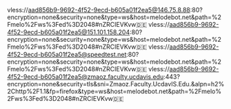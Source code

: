 

vless://aad856b9-9692-4f52-9ecd-b605a01f2ea5@146.75.8.88:80?encryption=none&security=none&type=ws&host=melodebot.net&path=%2Fmelo%2Fws%3Fed%3D2048#nZRCIEVKvw🇩🇪
vless://aad856b9-9692-4f52-9ecd-b605a01f2ea5@151.101.158.204:80?encryption=none&security=none&type=ws&host=melodebot.net&path=%2Fmelo%2Fws%3Fed%3D2048#nZRCIEVKvw🇩🇪
vless://aad856b9-9692-4f52-9ecd-b605a01f2ea5@speedtest.net:80?encryption=none&security=none&type=ws&host=melodebot.net&path=%2Fmelo%2Fws%3Fed%3D2048#nZRCIEVKvw🇩🇪
vless://aad856b9-9692-4f52-9ecd-b605a01f2ea5@zmaoz.faculty.ucdavis.edu:443?encryption=none&security=tls&sni=Zmaoz.Faculty.UcdavIS.Edu.&alpn=h2%2Chttp%2F1.1&fp=firefox&type=ws&host=melodebot.net&path=%2Fmelo%2Fws%3Fed%3D2048#nZRCIEVKvw🇩🇪
